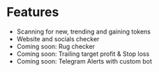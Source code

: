 # Features

- Scanning for new, trending and gaining tokens
- Website and socials checker
- Coming soon: Rug checker
- Coming soon: Trailing target profit & Stop loss
- Coming soon: Telegram Alerts with custom bot
